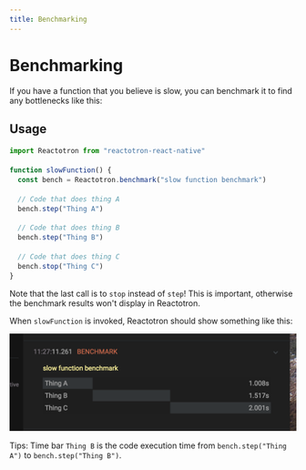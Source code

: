 ```yaml
---
title: Benchmarking
---
```


# Benchmarking

If you have a function that you believe is slow, you can benchmark it to find any bottlenecks like this:

## Usage

```js
import Reactotron from "reactotron-react-native"

function slowFunction() {
  const bench = Reactotron.benchmark("slow function benchmark")

  // Code that does thing A
  bench.step("Thing A")

  // Code that does thing B
  bench.step("Thing B")

  // Code that does thing C
  bench.stop("Thing C")
}
```

Note that the last call is to `stop` instead of `step`! This is important, otherwise the benchmark results won't display in Reactotron.

When `slowFunction` is invoked, Reactotron should show something like this:

![Benchmarking Output](./images/benchmarking/benchmark-output.png)

Tips: Time bar `Thing B` is the code execution time from `bench.step("Thing A")` to `bench.step("Thing B")`.
